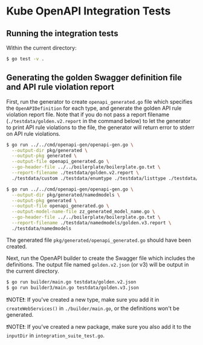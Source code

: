 # Kube OpenAPI Integration Tests

## Running the integration tests

Within the current directory:

```bash
$ go test -v .
```

## Generating the golden Swagger definition file and API rule violation report

First, run the generator to create `openapi_generated.go` file which specifies
the `OpenAPIDefinition` for each type, and generate the golden API rule
violation report file. Note that if you do not pass a report
filename (`./testdata/golden.v2.report` in the command below) to let the generator
to print API rule violations to the file, the generator will return error to stderr
on API rule violations.

```bash
$ go run ../../cmd/openapi-gen/openapi-gen.go \
  --output-dir pkg/generated \
  --output-pkg generated \
  --output-file openapi_generated.go \
  --go-header-file ../../boilerplate/boilerplate.go.txt \
  --report-filename ./testdata/golden.v2.report \
  ./testdata/custom ./testdata/enumtype ./testdata/listtype ./testdata/maptype ./testdata/structtype ./testdata/dummytype ./testdata/uniontype ./testdata/defaults ./testdata/valuevalidation

$ go run ../../cmd/openapi-gen/openapi-gen.go \
  --output-dir pkg/generated/namedmodels \
  --output-pkg generated \
  --output-file openapi_generated.go \
  --output-model-name-file zz_generated_model_name.go \
  --go-header-file ../../boilerplate/boilerplate.go.txt \
  --report-filename ./testdata/namedmodels/golden.v3.report \
  ./testdata/namedmodels
```
The generated file `pkg/generated/openapi_generated.go` should have been created.

Next, run the OpenAPI builder to create the Swagger file which includes
the definitions. The output file named `golden.v2.json` (or v3) will be output in
the current directory.

```bash
$ go run builder/main.go testdata/golden.v2.json
$ go run builder3/main.go testdata/golden.v3.json
```

❗NOTE❗: If you've created a new type, make sure you add it in `createWebServices()` in
`./builder/main.go`, or the definitions won't be generated.

❗NOTE❗: If you've created a new package, make sure you also add it to the
`inputDir` in `integration_suite_test.go`.
